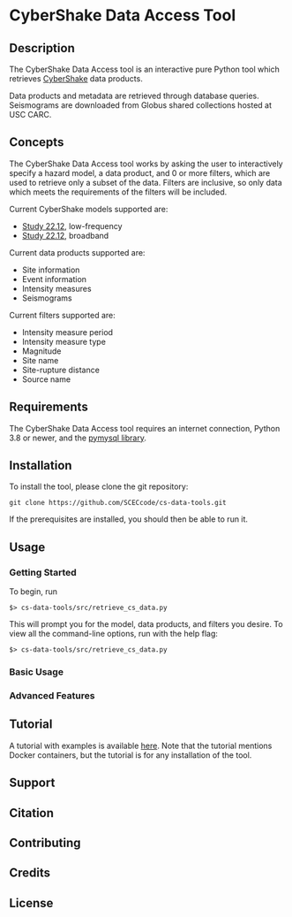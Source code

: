 # CyberShake Data Access Tool

## Description 
The CyberShake Data Access tool is an interactive pure Python tool which retrieves [CyberShake](https://www.scec.org/software/cybershake) data products.

Data products and metadata are retrieved through database queries.  Seismograms are downloaded from Globus shared collections hosted at USC CARC.

## Concepts

The CyberShake Data Access tool works by asking the user to interactively specify a hazard model, a data product, and 0 or more filters, which are used to retrieve only a subset of the data.  Filters are inclusive, so only data which meets the requirements of the filters will be included. 

Current CyberShake models supported are:
* [Study 22.12](https://strike.scec.org/scecpedia/CyberShake_Study_22.12), low-frequency
* [Study 22.12](https://strike.scec.org/scecpedia/CyberShake_Study_22.12), broadband

Current data products supported are:
* Site information
* Event information
* Intensity measures
* Seismograms

Current filters supported are:
* Intensity measure period
* Intensity measure type
* Magnitude
* Site name
* Site-rupture distance
* Source name

## Requirements
The CyberShake Data Access tool requires an internet connection, Python 3.8 or newer, and the [pymysql library](https://pypi.org/project/pymysql/).

## Installation

To install the tool, please clone the git repository:

`git clone https://github.com/SCECcode/cs-data-tools.git`

If the prerequisites are installed, you should then be able to run it.

## Usage

### Getting Started 

To begin, run 

`$> cs-data-tools/src/retrieve_cs_data.py`

This will prompt you for the model, data products, and filters you desire.  To view all the command-line options, run with the help flag:

`$> cs-data-tools/src/retrieve_cs_data.py`

### Basic Usage

### Advanced Features

## Tutorial

A tutorial with examples is available [here](https://docs.google.com/document/d/1J1ou1rqpbdSexcheT22jt_XzXq6uFMumDImMGADbi1g).  Note that the tutorial mentions Docker containers, but the tutorial is for any installation of the tool.

## Support

## Citation

## Contributing

## Credits

## License
